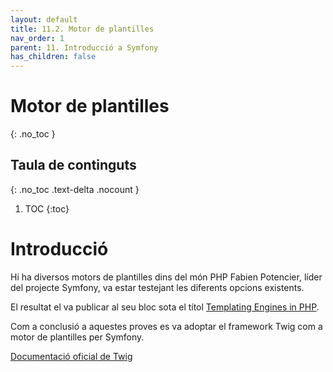 ```yaml
---
layout: default
title: 11.2. Motor de plantilles
nav_order: 1
parent: 11. Introducció a Symfony
has_children: false
---
```

# Motor de plantilles #
{: .no_toc }


## Taula de continguts
{: .no_toc .text-delta  .nocount }

1. TOC
{:toc}
# Introducció #
Hi ha diversos motors de plantilles dins del món PHP Fabien Potencier, líder del projecte Symfony, va estar testejant les diferents opcions existents.

El resultat el va publicar al seu bloc sota el títol [Templating Engines in PHP](http://fabien.potencier.org/article/34/templating-engines-in-php).

Com a conclusió a aquestes proves es va adoptar el framework Twig com a motor de plantilles per
Symfony.

[Documentació oficial de Twig](https://twig.symfony.com/)